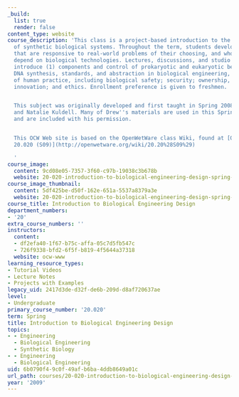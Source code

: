 ```yaml
---
_build:
  list: true
  render: false
content_type: website
course_description: 'This class is a project-based introduction to the engineering
  of synthetic biological systems. Throughout the term, students develop projects
  that are responsive to real-world problems of their choosing, and whose solutions
  depend on biological technologies. Lectures, discussions, and studio exercises will
  introduce (1) components and control of prokaryotic and eukaryotic behavior, (2)
  DNA synthesis, standards, and abstraction in biological engineering, and (3) issues
  of human practice, including biological safety; security; ownership, sharing, and
  innovation; and ethics. Enrollment preference is given to freshmen.


  This subject was originally developed and first taught in Spring 2008 by Drew Endy
  and Natalie Kuldell. Many of Drew''s materials are used in this Spring 2009 version,
  and are included with his permission.


  This OCW Web site is based on the OpenWetWare class Wiki, found at [OpenWetWare:
  20.020 (S09)](http://openwetware.org/wiki/20.20%28S09%29)

  '
course_image:
  content: 9cd08e05-7357-3f60-c97b-19038c3b678b
  website: 20-020-introduction-to-biological-engineering-design-spring-2009
course_image_thumbnail:
  content: 5df425be-d50f-162e-651a-5537a8379a3e
  website: 20-020-introduction-to-biological-engineering-design-spring-2009
course_title: Introduction to Biological Engineering Design
department_numbers:
- '20'
extra_course_numbers: ''
instructors:
  content:
  - df2efa40-1f67-b75c-affa-05c7d5fb547c
  - 726f9338-bfd2-6f5f-b819-4f5644a37318
  website: ocw-www
learning_resource_types:
- Tutorial Videos
- Lecture Notes
- Projects with Examples
legacy_uid: 2417d3de-d32f-de6b-209d-d8af720637ae
level:
- Undergraduate
primary_course_number: '20.020'
term: Spring
title: Introduction to Biological Engineering Design
topics:
- - Engineering
  - Biological Engineering
  - Synthetic Biology
- - Engineering
  - Biological Engineering
uid: 6b0790f4-9c0f-49af-b6ba-4ddb8649a01c
url_path: courses/20-020-introduction-to-biological-engineering-design-spring-2009
year: '2009'
---
```

